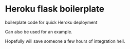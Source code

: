 # Heroku flask boilerplate
 boilerplate code for quick Heroku deployment

 Can also be used for an example.

 Hopefully will save someone a few hours of integration hell.

